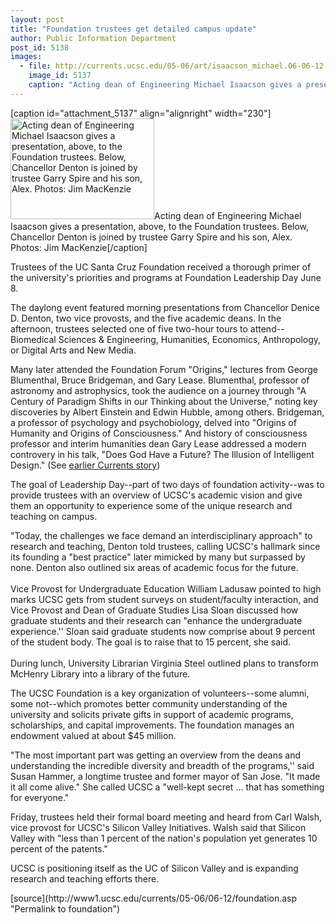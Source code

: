```yaml
---
layout: post
title: "Foundation trustees get detailed campus update"
author: Public Information Department
post_id: 5138
images:
  - file: http://currents.ucsc.edu/05-06/art/isaacson_michael.06-06-12.jpg
    image_id: 5137
    caption: "Acting dean of Engineering Michael Isaacson gives a presentation, above, to the Foundation trustees. Below, Chancellor Denton is joined by trustee Garry Spire and his son, Alex. Photos: Jim MacKenzie"
---
```


[caption id="attachment_5137" align="alignright" width="230"]<a href="http://localhost/mysite/wp-content/uploads/2006/06/isaacson_michael.06-06-12.jpg"><img class="size-full wp-image-5137" src="http://localhost/mysite/wp-content/uploads/2006/06/isaacson_michael.06-06-12.jpg" alt="Acting dean of Engineering Michael Isaacson gives a presentation, above, to the Foundation trustees. Below, Chancellor Denton is joined by trustee Garry Spire and his son, Alex. Photos: Jim MacKenzie" width="230" height="161" /></a>Acting dean of Engineering Michael Isaacson gives a presentation, above, to the Foundation trustees. Below, Chancellor Denton is joined by trustee Garry Spire and his son, Alex. Photos: Jim MacKenzie[/caption]
<a name="content" id="content"></a>
<p>
  Trustees of the UC Santa Cruz Foundation received a thorough primer of the university's priorities and programs at Foundation Leadership Day June 8.
</p>
<p>
  The daylong event featured morning presentations from Chancellor Denice D. Denton, two vice provosts, and the five academic deans. In the afternoon, trustees selected one of five two-hour tours to attend--Biomedical Sciences &amp; Engineering, Humanities, Economics, Anthropology, or Digital Arts and New Media.
</p>
<p>
  Many later attended the Foundation Forum "Origins," lectures from George Blumenthal, Bruce Bridgeman, and Gary Lease. Blumenthal, professor of astronomy and astrophysics, took the audience on a journey through "A Century of Paradigm Shifts in our Thinking about the Universe," noting key discoveries by Albert Einstein and Edwin Hubble, among others. Bridgeman, a professor of psychology and psychobiology, delved into "Origins of Humanity and Origins of Consciousness." And history of consciousness professor and interim humanities dean Gary Lease addressed a modern controvery in his talk, "Does God Have a Future? The Illusion of Intelligent Design." (See <a href="http://currents.ucsc.edu/05-06/05-29/forum.asp">earlier Currents story</a>)
</p>
<p>
  The goal of Leadership Day--part of two days of foundation activity--was to provide trustees with an overview of UCSC's academic vision and give them an opportunity to experience some of the unique research and teaching on campus.
</p>
<p>
  "Today, the challenges we face demand an interdisciplinary approach" to research and teaching, Denton told trustees, calling UCSC's hallmark since its founding a "best practice" later mimicked by many but surpassed by none. Denton also outlined six areas of academic focus for the future.<br>
  <br>
  Vice Provost for Undergraduate Education William Ladusaw pointed to high marks UCSC gets from student surveys on student/faculty interaction, and Vice Provost and Dean of Graduate Studies Lisa Sloan discussed how graduate students and their research can "enhance the undergraduate experience.'' Sloan said graduate students now comprise about 9 percent of the student body. The goal is to raise that to 15 percent, she said.<br>
  <br>
  During lunch, University Librarian Virginia Steel outlined plans to transform McHenry Library into a library of the future.
</p>
<p>
  The UCSC Foundation is a key organization of volunteers--some alumni, some not--which promotes better community understanding of the university and solicits private gifts in support of academic programs, scholarships, and capital improvements. The foundation manages an endowment valued at about $45 million.
</p>
<p>
  "The most important part was getting an overview from the deans and understanding the incredible diversity and breadth of the programs,'' said Susan Hammer, a longtime trustee and former mayor of San Jose. "It made it all come alive." She called UCSC a "well-kept secret ... that has something for everyone."
</p>
<p>
  Friday, trustees held their formal board meeting and heard from Carl Walsh, vice provost for UCSC's Silicon Valley Initiatives. Walsh said that Silicon Valley with "less than 1 percent of the nation's population yet generates 10 percent of the patents."
</p>
<p>
  UCSC is positioning itself as the UC of Silicon Valley and is expanding research and teaching efforts there.
</p>
[source](http://www1.ucsc.edu/currents/05-06/06-12/foundation.asp "Permalink to foundation")
